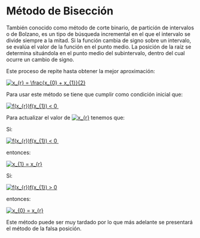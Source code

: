 
<h1>Método de Bisección</h1>

También conocido como método de corte binario, de partición de intervalos o de Bolzano, es un tipo de búsqueda incremental en el que el intervalo se divide siempre a la mitad. Si la función cambia de signo sobre un intervalo, se evalúa el valor de la función en el punto medio. La posición de la raíz se determina situándola en el punto medio del subintervalo, dentro del cual ocurre un cambio de signo.

Este proceso de repite hasta obtener la mejor aproximación:

<a href="https://www.codecogs.com/eqnedit.php?latex=x_{r}&space;=&space;\frac{x_{0}&space;&plus;&space;x_{1}}{2}" target="_blank"><img src="https://latex.codecogs.com/gif.latex?x_{r}&space;=&space;\frac{x_{0}&space;&plus;&space;x_{1}}{2}" title="x_{r} = \frac{x_{0} + x_{1}}{2}" /></a>

Para usar este método se tiene que cumplir como condición inicial que:

<a href="https://www.codecogs.com/eqnedit.php?latex=f(x_{r})f(x_{1})&space;<&space;0&space;​" target="_blank"><img src="https://latex.codecogs.com/gif.latex?f(x_{r})f(x_{1})&space;<&space;0&space;​" title="f(x_{r})f(x_{1}) < 0 ​" /></a>

Para actualizar el valor de <a href="https://www.codecogs.com/eqnedit.php?latex=x_{r}" target="_blank"><img src="https://latex.codecogs.com/gif.latex?x_{r}" title="x_{r}" /></a> tenemos que:

Si:

<a href="https://www.codecogs.com/eqnedit.php?latex=f(x_{r})f(x_{1})&space;<&space;0&space;​" target="_blank"><img src="https://latex.codecogs.com/gif.latex?f(x_{r})f(x_{1})&space;<&space;0&space;​" title="f(x_{r})f(x_{1}) < 0 ​" /></a>

entonces:

<a href="https://www.codecogs.com/eqnedit.php?latex=x_{1}&space;=&space;x_{r}" target="_blank"><img src="https://latex.codecogs.com/gif.latex?x_{1}&space;=&space;x_{r}" title="x_{1} = x_{r}" /></a>

Si:

<a href="https://www.codecogs.com/eqnedit.php?latex=f(x_{r})f(x_{1})&space;>&space;0" target="_blank"><img src="https://latex.codecogs.com/gif.latex?f(x_{r})f(x_{1})&space;>&space;0" title="f(x_{r})f(x_{1}) > 0" /></a>

entonces:

<a href="https://www.codecogs.com/eqnedit.php?latex=x_{0}&space;=&space;x_{r}" target="_blank"><img src="https://latex.codecogs.com/gif.latex?x_{0}&space;=&space;x_{r}" title="x_{0} = x_{r}" /></a>

Este método puede ser muy tardado por lo que más adelante se presentará el método de la falsa posición.
